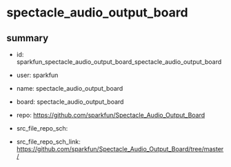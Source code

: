 # spectacle_audio_output_board
 
## summary 
* id: sparkfun_spectacle_audio_output_board_spectacle_audio_output_board
* user: sparkfun
* name: spectacle_audio_output_board
* board: spectacle_audio_output_board
* repo: https://github.com/sparkfun/Spectacle_Audio_Output_Board



* src_file_repo_sch: 
* src_file_repo_sch_link: https://github.com/sparkfun/Spectacle_Audio_Output_Board/tree/master/




